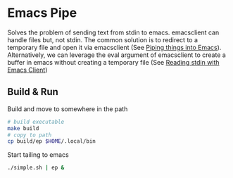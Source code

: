# Emacs Pipe #

Solves the problem of sending text from stdin to emacs. emacsclient
can handle files but, not stdin. The common solution is to redirect to a temporary file and open it via emacsclient (See [Piping things into Emacs][emacs-wiki]). Alternatively, we can leverage the eval argument of emacsclient to create a buffer in emacs without creating a temporary file (See [Reading stdin with Emacs Client][emacs-stdin])

## Build & Run ##

Build and move to somewhere in the path

```sh
# build executable
make build
# copy to path
cp build/ep $HOME/.local/bin
```

Start tailing to emacs

``` sh
./simple.sh | ep &
```


[emacs-wiki]: https://www.emacswiki.org/emacs/EmacsPipe
[emacs-stdin]: https://mina86.com/2021/emacs-stdin/
